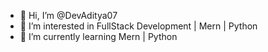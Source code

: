 - 👋 Hi, I’m @DevAditya07
- 👀 I’m interested in FullStack Development | Mern | Python
- 🌱 I’m currently learning Mern | Python


<!---
DevAditya07/DevAditya07 is a ✨ special ✨ repository because its `README.md` (this file) appears on your GitHub profile.
You can click the Preview link to take a look at your changes.
--->
